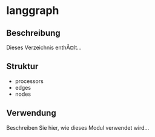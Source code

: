 ﻿# langgraph

## Beschreibung
Dieses Verzeichnis enthÃ¤lt...

## Struktur
- processors
- edges
- nodes


## Verwendung
Beschreiben Sie hier, wie dieses Modul verwendet wird...
